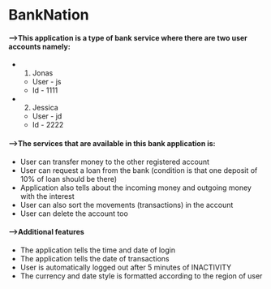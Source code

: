 # BankNation
#### -->This application is a type of bank service where there are two user accounts namely:
* 1) Jonas
  * User - js
  * Id - 1111
* 2) Jessica
  * User - jd
  * Id - 2222
  
#### -->The services that are available in this bank application is:
* User can transfer money to the other registered account
* User can request a loan from the bank (condition is that one deposit of 10% of loan should be there)
* Application also tells about the incoming money and outgoing money with the interest
* User can also sort the movements (transactions) in the account
* User can delete the account too

#### -->Additional features
* The application tells the time and date of login
* The application tells the date of transactions
* User is automatically logged out after 5 minutes of INACTIVITY
* The currency and date style is formatted according to the region of user
